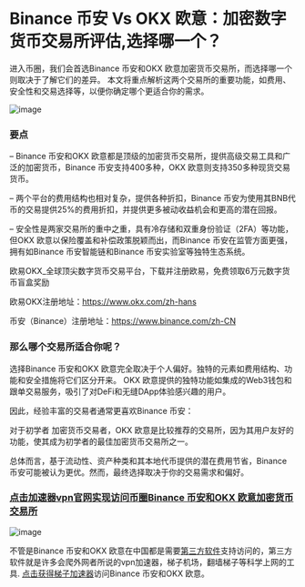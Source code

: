 # Binance 币安 Vs OKX 欧意：加密数字货币交易所评估,选择哪一个？

进入币圈，我们会首选Binance 币安和OKX 欧意加密货币交易所，而选择哪一个则取决于了解它们的差异。
本文将重点解析这两个交易所的重要功能，如费用、安全性和交易选择等，以便你确定哪个更适合你的需求。

![image](https://github.com/user-attachments/assets/5961067a-6c6b-472e-bbd7-ba0bf68b590d)

### 要点

– Binance 币安和OKX 欧意都是顶级的加密货币交易所，提供高级交易工具和广泛的加密货币，Binance 币安支持400多种，OKX 欧意则支持350多种现货交易货币。

– 两个平台的费用结构也相对复杂，提供各种折扣，Binance 币安为使用其BNB代币的交易提供25%的费用折扣，并提供更多被动收益机会和更高的潜在回报。

– 安全性是两家交易所的重中之重，具有冷存储和双重身份验证（2FA）等功能，但OKX 欧意以保险覆盖和补偿政策脱颖而出，而Binance 币安在监管方面更强，
拥有如Binance 币安智能链和Binance 币安实验室等独特生态系统。

欧易OKX_全球顶尖数字货币交易平台，下载并注册欧易，免费领取6万元数字货币盲盒奖励

欧易OKX注册地址：https://www.okx.com/zh-hans

币安（Binance）注册地址：https://www.binance.com/zh-CN

### 那么哪个交易所适合你呢？

选择Binance 币安和OKX 欧意完全取决于个人偏好。独特的元素如费用结构、功能和安全措施将它们区分开来。
OKX 欧意提供的独特功能如集成的Web3钱包和跟单交易服务，吸引了对DeFi和无缝DApp体验感兴趣的用户。

因此，经验丰富的交易者通常更喜欢Binance 币安：

对于初学者 加密货币交易者，OKX 欧意是比较推荐的交易所，因为其用户友好的功能，使其成为初学者的最佳加密货币交易所之一。

总体而言，基于流动性、资产种类和其本地代币提供的潜在费用节省，Binance 币安可能被认为更优。然而，最终选择取决于你的交易需求和偏好。

### [点击加速器vpn官网实现访问币圈Binance 币安和OKX 欧意加密货币交易所](https://dove8.cc/a.php?alavBTtF8UB)

![image](https://github.com/user-attachments/assets/6337d7ac-6024-4f45-8e22-0abd5048a190)

不管是Binance 币安和OKX 欧意在中国都是需要[第三方软件](https://appletalking.cc/archives/2687)支持访问的，第三方软件就是许多会爬外网者所说的vpn加速器，梯子机场，翻墙梯子等科学上网的工具.
[点击获得梯子加速器](https://dove8.cc/a.php?alavBTtF8UB)访问Binance 币安和OKX 欧意。
